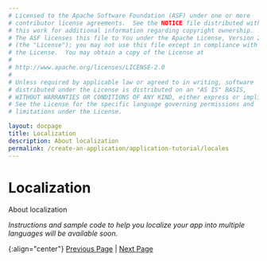 ```yaml
---
# Licensed to the Apache Software Foundation (ASF) under one or more
# contributor license agreements.  See the NOTICE file distributed with
# this work for additional information regarding copyright ownership.
# The ASF licenses this file to You under the Apache License, Version 2.0
# (the "License"); you may not use this file except in compliance with
# the License.  You may obtain a copy of the License at
# 
# http://www.apache.org/licenses/LICENSE-2.0
# 
# Unless required by applicable law or agreed to in writing, software
# distributed under the License is distributed on an "AS IS" BASIS,
# WITHOUT WARRANTIES OR CONDITIONS OF ANY KIND, either express or implied.
# See the License for the specific language governing permissions and
# limitations under the License.

layout: docpage
title: Localization
description: About localization
permalink: /create-an-application/application-tutorial/locales
---
```


# Localization

About localization

*Instructions and sample code to help you localize your app into multiple languages will be available soon.*


{:align="center"}
[Previous Page](create-an-application/application-tutorial/value-objects) \| [Next Page](create-an-application/application-tutorial/filters)
